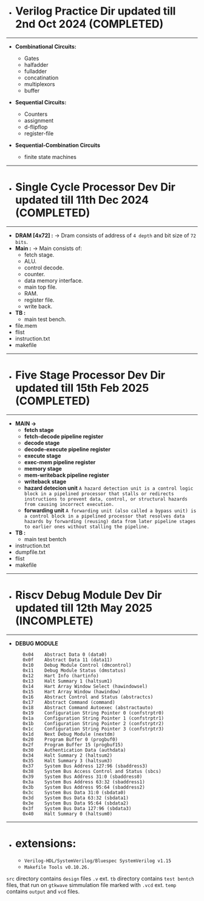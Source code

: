 - # **Verilog Practice Dir updated till 2nd Oct 2024** (COMPLETED)
---
  - **Combinational Circuits:**
    - Gates
    - halfadder
    - fulladder
    - concatination
    - multiplexors
    - buffer  
  
  - **Sequential Circuits:**  
      - Counters
      - assignment
      - d-flipflop
      - register-file
  - **Sequential-Combination Circuits**
    - finite state machines
---
- # **Single Cycle Processor Dev Dir updated till 11th Dec 2024** (COMPLETED)
---
  - **DRAM [4x72] :** -> Dram consists of address of `4 depth` and bit size of `72 bits`.
  - **Main :** -> Main consists of: 
    - fetch stage. 
    - ALU. 
    - control decode. 
    - counter. 
    - data memory interface.  
    - main top file. 
    - RAM. 
    - register file. 
    - write back. 
  - **TB :** 
    - main test bench.
  - file.mem
  - flist
  - instruction.txt
  - makefile
---
- # **Five Stage Processor Dev Dir updated till 15th Feb 2025** (COMPLETED)
---
  - **MAIN ->**
    - **fetch stage**
    - **fetch-decode pipeline register**
    - **decode stage**
    - **decode-execute pipeline register**
    - **execute stage**
    - **exec-mem pipeline register**
    - **memory stage**
    - **mem-writeback pipeline register**
    - **writeback stage**
    - **hazard detecion unit** 
       `A hazard detection unit is a control logic block in a pipelined processor that stalls or redirects instructions to prevent data, control, or structural hazards from causing incorrect execution.`
    - **forwarding unit**
      `A forwarding unit (also called a bypass unit) is a control block in a pipelined processor that resolves data hazards by forwarding (reusing) data from later pipeline stages to earlier ones without stalling the pipeline.`
  - **TB :**
    - main test bentch
  - instruction.txt
  - dumpfile.txt
  - flist
  - makefile
---
- # **Riscv Debug Module Dev Dir updated till 12th May 2025** (INCOMPLETE)
---
  - **DEBUG MODULE**
```
      0x04    Abstract Data 0 (data0)
      0x0f    Abstract Data 11 (data11)
      0x10    Debug Module Control (dmcontrol) 
      0x11    Debug Module Status (dmstatus) 
      0x12    Hart Info (hartinfo) 
      0x13    Halt Summary 1 (haltsum1) 
      0x14    Hart Array Window Select (hawindowsel) 
      0x15    Hart Array Window (hawindow) 
      0x16    Abstract Control and Status (abstractcs) 
      0x17    Abstract Command (command) 
      0x18    Abstract Command Autoexec (abstractauto) 
      0x19    Configuration String Pointer 0 (confstrptr0) 
      0x1a    Configuration String Pointer 1 (confstrptr1)
      0x1b    Configuration String Pointer 2 (confstrptr2)
      0x1c    Configuration String Pointer 3 (confstrptr3)
      0x1d    Next Debug Module (nextdm) 
      0x20    Program Buffer 0 (progbuf0) 
      0x2f    Program Buffer 15 (progbuf15)
      0x30    Authentication Data (authdata) 
      0x34    Halt Summary 2 (haltsum2) 
      0x35    Halt Summary 3 (haltsum3) 
      0x37    System Bus Address 127:96 (sbaddress3) 
      0x38    System Bus Access Control and Status (sbcs) 
      0x39    System Bus Address 31:0 (sbaddress0) 
      0x3a    System Bus Address 63:32 (sbaddress1) 
      0x3b    System Bus Address 95:64 (sbaddress2) 
      0x3c    System Bus Data 31:0 (sbdata0) 
      0x3d    System Bus Data 63:32 (sbdata1) 
      0x3e    System Bus Data 95:64 (sbdata2) 
      0x3f    System Bus Data 127:96 (sbdata3) 
      0x40    Halt Summary 0 (haltsum0)
```
---
  - # **extensions:**  
    - `Verilog-HDL/SystemVerilog/Bluespec SystemVerilog v1.15` 
    - `Makefile Tools v0.10.26.`
    
`src` directory contains `design` files `.v` ext.
`tb` directory contains `test bentch` files, that run on `gtkwave` simmulation file marked with `.vcd` ext.
`temp` contains `output` and `vcd` files.



